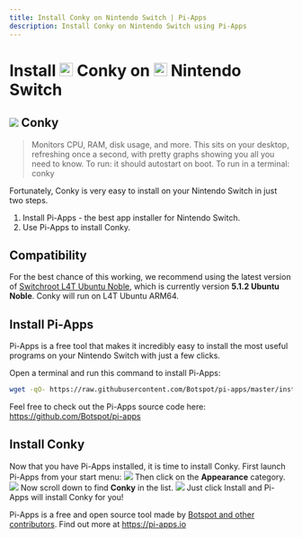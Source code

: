 ```yaml
---
title: Install Conky on Nintendo Switch | Pi-Apps
description: Install Conky on Nintendo Switch using Pi-Apps
---
```

<div class="simple-install-content content">

# Install <img src="/img/app-icons/Conky/icon-64.png" height=24> Conky on <img src=/img/other-icons/switch-icon.svg height=24> Nintendo Switch

## <img src="/img/app-icons/Conky/icon-64.png"> Conky
> Monitors CPU, RAM, disk usage, and more.
> This sits on your desktop, refreshing once a second, with pretty graphs showing you all you need to know.
> To run: it should autostart on boot.
> To run in a terminal: conky

Fortunately, Conky is very easy to install on your Nintendo Switch in just two steps.
1. Install Pi-Apps - the best app installer for Nintendo Switch.
2. Use Pi-Apps to install Conky.
</div>
<div class="simple-install-content content">

## Compatibility
For the best chance of this working, we recommend using the latest version of [Switchroot L4T Ubuntu Noble](https://wiki.switchroot.org/wiki/linux/l4t-ubuntu-noble-installation-guide), which is currently version **5.1.2 Ubuntu Noble**.
Conky will run on L4T Ubuntu ARM64.
</div>
<div class="simple-install-content content">

## Install Pi-Apps

Pi-Apps is a free tool that makes it incredibly easy to install the most useful programs on your Nintendo Switch with just a few clicks.

Open a terminal and run this command to install Pi-Apps:
```bash
wget -qO- https://raw.githubusercontent.com/Botspot/pi-apps/master/install | bash
```
Feel free to check out the Pi-Apps source code here: https://github.com/Botspot/pi-apps
</div>
<div class="simple-install-content content">

## Install Conky

Now that you have Pi-Apps installed, it is time to install Conky.
First launch Pi-Apps from your start menu:
<img src="/img/start-menu.png">
Then click on the <b>Appearance</b> category.
<img src="/img/category-selections/Appearance.png">
Now scroll down to find <b>Conky</b> in the list.
<img src="/img/app-icons/Conky/app-selection.png">
Just click Install and Pi-Apps will install Conky for you!
</div>
<div class="simple-install-content content">

Pi-Apps is a free and open source tool made by [Botspot and other contributors](/about/#contributors). Find out more at https://pi-apps.io
</div>
